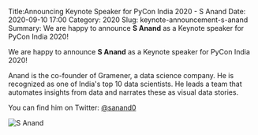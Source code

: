 Title:Announcing Keynote Speaker for PyCon India 2020 - S Anand
Date: 2020-09-10 17:00
Category: 2020
Slug: keynote-announcement-s-anand
Summary: We are happy to announce **S Anand** as a Keynote speaker for PyCon India 2020!

We are happy to announce **S Anand** as a Keynote speaker for PyCon India 2020!

Anand is the co-founder of Gramener, a data science company. He is recognized as one of India's top 10 data scientists. He leads a team that automates insights from data and narrates these as visual data stories.

You can find him on Twitter: [@sanand0](https://twitter.com/sanand0)

![S Anand](https://in.pycon.org/2020/assets/images/sanand.jpg)
